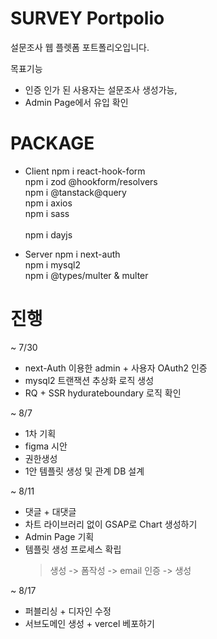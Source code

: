 # SURVEY Portpolio

설문조사 웹 플렛폼 포트폴리오입니다.

목표기능

- 인증 인가 된 사용자는 설문조사 생성가능,
- Admin Page에서 유입 확인

# PACKAGE

- Client
  npm i react-hook-form<br>
  npm i zod @hookform/resolvers<br>
  npm i @tanstack@query<br>
  npm i axios<br>
  npm i sass<br><br>
  npm i dayjs

- Server
  npm i next-auth<br>
  npm i mysql2<br>
  npm i @types/multer & multer

# 진행

~ 7/30

- next-Auth 이용한 admin + 사용자 OAuth2 인증
- mysql2 트랜잭션 추상화 로직 생성
- RQ + SSR hydurateboundary 로직 확인

~ 8/7

- 1차 기획
- figma 시안
- 권한생성
- 1안 템플릿 생성 및 관계 DB 설계

~ 8/11

- 댓글 + 대댓글
- 차트 라이브러리 없이 GSAP로 Chart 생성하기
- Admin Page 기획
- 템플릿 생성 프로세스 확립
  > 생성 -> 폼작성 -> email 인증 -> 생성

~ 8/17

- 퍼블리싱 + 디자인 수정
- 서브도메인 생성 + vercel 베포하기
